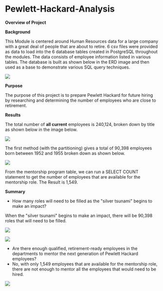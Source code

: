 # **Pewlett-Hackard-Analysis**

**Overview of Project**

**Background**

This Module is centered around Human Resources data for a large company with a great deal of people that are about to retire. 6 csv files were provided as data to load into the 6 database tables created in PostgreSQL throughout the modules. The data consists of employee information listed in various tables. The database is built as shown below in the ERD image and then used as a base to demonstrate various SQL query techniques.

![](RackMultipart20210404-4-1rme58e_html_fa29e0703e0f312b.png)

**Purpose**

The purpose of this project is to prepare Pewlett Hackard for future hiring by researching and determining the number of employees who are close to retirement.

**Results**

The total number of  **all current**  employees is 240,124, broken down by title as shown below in the image below.

![](RackMultipart20210404-4-1rme58e_html_338cb19f96d6e8c5.png)

The first method (with the partitioning) gives a total of 90,398 employees born between 1952 and 1955 broken down as shown below.

![](RackMultipart20210404-4-1rme58e_html_9ba122842538d3fa.png)

From the mentorship program table, we can run a SELECT COUNT statement to get the number of employees that are available for the mentorship role. The Result is 1,549.

**Summary**

- How many roles will need to be filled as the &quot;silver tsunami&quot; begins to make an impact?

When the &quot;silver tsunami&quot; begins to make an impact, there will be 90,398 roles that will need to be filled.

![](RackMultipart20210404-4-1rme58e_html_9ba122842538d3fa.png)

![](RackMultipart20210404-4-1rme58e_html_50be13991cda5954.jpg)

- Are there enough qualified, retirement-ready employees in the departments to mentor the next generation of Pewlett Hackard employees?
- No, with only 1,549 employees that are available for the mentorship role, there are not enough to mentor all the employees that would need to be hired.

![](RackMultipart20210404-4-1rme58e_html_b9a569fe70d2ac43.jpg)
